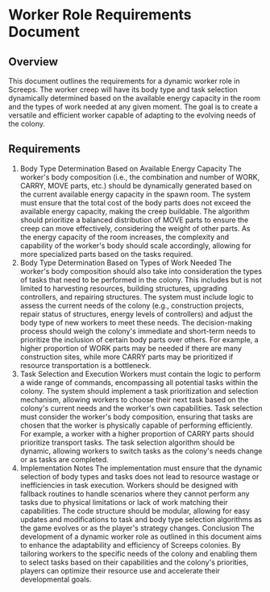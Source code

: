 # Worker Role Requirements Document
## Overview
This document outlines the requirements for a dynamic worker role in Screeps. The worker creep will have its body type and task selection dynamically determined based on the available energy capacity in the room and the types of work needed at any given moment. The goal is to create a versatile and efficient worker capable of adapting to the evolving needs of the colony.

## Requirements
1. Body Type Determination Based on Available Energy Capacity
   The worker's body composition (i.e., the combination and number of WORK, CARRY, MOVE parts, etc.) should be dynamically generated based on the current available energy capacity in the spawn room.
   The system must ensure that the total cost of the body parts does not exceed the available energy capacity, making the creep buildable.
   The algorithm should prioritize a balanced distribution of MOVE parts to ensure the creep can move effectively, considering the weight of other parts.
   As the energy capacity of the room increases, the complexity and capability of the worker's body should scale accordingly, allowing for more specialized parts based on the tasks required.
2. Body Type Determination Based on Types of Work Needed
   The worker's body composition should also take into consideration the types of tasks that need to be performed in the colony. This includes but is not limited to harvesting resources, building structures, upgrading controllers, and repairing structures.
   The system must include logic to assess the current needs of the colony (e.g., construction projects, repair status of structures, energy levels of controllers) and adjust the body type of new workers to meet these needs.
   The decision-making process should weigh the colony's immediate and short-term needs to prioritize the inclusion of certain body parts over others. For example, a higher proportion of WORK parts may be needed if there are many construction sites, while more CARRY parts may be prioritized if resource transportation is a bottleneck.
3. Task Selection and Execution
   Workers must contain the logic to perform a wide range of commands, encompassing all potential tasks within the colony.
   The system should implement a task prioritization and selection mechanism, allowing workers to choose their next task based on the colony's current needs and the worker's own capabilities.
   Task selection must consider the worker's body composition, ensuring that tasks are chosen that the worker is physically capable of performing efficiently. For example, a worker with a higher proportion of CARRY parts should prioritize transport tasks.
   The task selection algorithm should be dynamic, allowing workers to switch tasks as the colony's needs change or as tasks are completed.
4. Implementation Notes
   The implementation must ensure that the dynamic selection of body types and tasks does not lead to resource wastage or inefficiencies in task execution.
   Workers should be designed with fallback routines to handle scenarios where they cannot perform any tasks due to physical limitations or lack of work matching their capabilities.
   The code structure should be modular, allowing for easy updates and modifications to task and body type selection algorithms as the game evolves or as the player's strategy changes.
   Conclusion
   The development of a dynamic worker role as outlined in this document aims to enhance the adaptability and efficiency of Screeps colonies. By tailoring workers to the specific needs of the colony and enabling them to select tasks based on their capabilities and the colony's priorities, players can optimize their resource use and accelerate their developmental goals.
